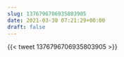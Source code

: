 ```yaml
---
slug: 1376796706935803905
date: 2021-03-30 07:21:29+00:00
draft: false
---
```


{{< tweet 1376796706935803905 >}}
